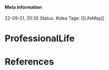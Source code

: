 #### Meta information
22-09-21, 20:35
Status: #idea
Tags: [[LifeMap]]





# ProfessionalLife




# References
